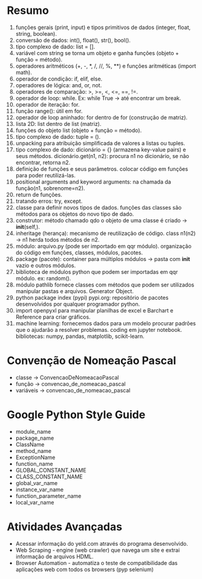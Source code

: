 # Resumo

01. funções gerais (print, input) e tipos primitivos de dados (integer, float, string, boolean).
02. conversão de dados: int(), float(), str(), bool().
03. tipo complexo de dado: list = [].
04. variável com string se torna um objeto e ganha funções (objeto + função = método).
05. operadores aritméticos (+, -, *, /, //, %, **) e funções aritméticas (import math).
06. operador de condição: if, elif, else.
07. operadores de lógica: and, or, not.
08. operadores de comparação: >, >=, <, <=, ==, !=.
09. operador de loop: while. Ex: while True -> até encontrar um break.
10. operador de iteração: for.
11. função range(): útil em for.
12. operador de loop aninhado: for dentro de for (construção de matriz).
13. lista 2D: list dentro de list (matriz).
14. funções do objeto list (objeto + função = método).
15. tipo complexo de dado: tuple = ().
16. unpacking para atribuição simplificada de valores a listas ou tuples.
17. tipo complexo de dado: dicionário = {} (armazena key-value pairs) e seus métodos.
    dicionário.get(n1, n2): procura n1 no dicionário, se não encontrar, retorna n2.
18. definição de funções e seus parâmetros. colocar código em funções para poder reutilizá-las.
19. positional arguments and keyword arguments: na chamada da função(n1, sobrenome=n2).
20. return de funções.
21. tratando erros: try, except.
22. classe para definir novos tipos de dados. funções das classes são métodos para os objetos do novo tipo de dado.
23. construtor: método chamado qdo o objeto de uma classe é criado -> __init__(self,).
24. inheritage (herança): mecanismo de reutilização de código. class n1(n2) -> n1 herda todos métodos de n2.
25. módulo: arquivo.py (pode ser importado em qqr módulo). organização do código em funções, classes, módulos, pacotes.
26. package (pacote): container para múltiplos módulos -> pasta com __init__ vazio e outros módulos.
27. biblioteca de módulos python que podem ser importadas em qqr módulo. ex: random().
28. módulo pathlib fornece classes com métodos que podem ser utilizados manipular pastas e arquivos. Generator Object.
29. python package index (pypi) pypi.org: repositório de pacotes desenvolvidos por qualquer programador python.
30. import openpyxl para manipular planilhas de excel e Barchart e Reference para criar gráficos.
31. machine learning: fornecemos dados para um modelo procurar padrões que o ajudarão a resolver problemas.
    coding em jupyter notebook. bibliotecas: numpy, pandas, matplotlib, scikit-learn.

# Convenção de Nomeação Pascal
- classe    -> ConvencaoDeNomeacaoPascal
- função    -> convencao_de_nomeacao_pascal
- variáveis -> convencao_de_nomeacao_pascal

# Google Python Style Guide

- module_name
- package_name
- ClassName
- method_name
- ExceptionName
- function_name
- GLOBAL_CONSTANT_NAME
- CLASS_CONSTANT_NAME
- global_var_name
- instance_var_name
- function_parameter_name
- local_var_name

# Atividades Avançadas
- Acessar informação do yeld.com através do programa desenvolvido.
- Web Scraping - engine (web crawler) que navega um site e extrai informação de arquivos HDML.
- Browser Automation - automatiza o teste de compatibilidade das aplicações web com todos os browsers (pyp selenium)
